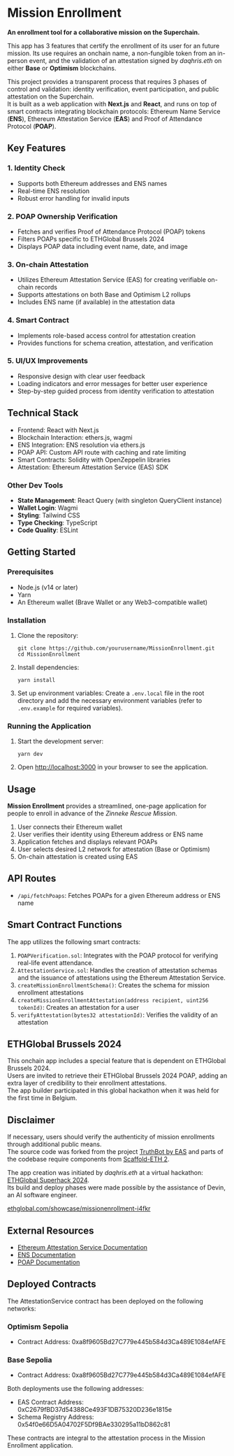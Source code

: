 # Mission Enrollment

**An enrollment tool for a collaborative mission on the Superchain.**

This app has 3 features that certify the enrollment of its user for an future mission.
Its use requires an onchain name, a non-fungible token from an in-person event, and the validation of an attestation signed by _daqhris.eth_ on either **Base** or **Optimism** blockchains.

This project provides a transparent process that requires 3 phases of control and validation: identity verification, event participation, and public attestation on the Superchain.  
It is built as a web application with **Next.js** and **React**, and runs on top of smart contracts integrating blockchain protocols: Ethereum Name Service (**ENS**), Ethereum Attestation Service (**EAS**) and Proof of Attendance Protocol (**POAP**).

## Key Features

### 1. Identity Check

- Supports both Ethereum addresses and ENS names
- Real-time ENS resolution
- Robust error handling for invalid inputs

### 2. POAP Ownership Verification

- Fetches and verifies Proof of Attendance Protocol (POAP) tokens
- Filters POAPs specific to ETHGlobal Brussels 2024
- Displays POAP data including event name, date, and image

### 3. On-chain Attestation

- Utilizes Ethereum Attestation Service (EAS) for creating verifiable on-chain records
- Supports attestations on both Base and Optimism L2 rollups
- Includes ENS name (if available) in the attestation data

### 4. Smart Contract

- Implements role-based access control for attestation creation
- Provides functions for schema creation, attestation, and verification

### 5. UI/UX Improvements

- Responsive design with clear user feedback
- Loading indicators and error messages for better user experience
- Step-by-step guided process from identity verification to attestation

## Technical Stack

- Frontend: React with Next.js
- Blockchain Interaction: ethers.js, wagmi
- ENS Integration: ENS resolution via ethers.js
- POAP API: Custom API route with caching and rate limiting
- Smart Contracts: Solidity with OpenZeppelin libraries
- Attestation: Ethereum Attestation Service (EAS) SDK

### Other Dev Tools

- **State Management**: React Query (with singleton QueryClient instance)
- **Wallet Login**: Wagmi
- **Styling**: Tailwind CSS
- **Type Checking**: TypeScript
- **Code Quality**: ESLint

## Getting Started

### Prerequisites

- Node.js (v14 or later)
- Yarn
- An Ethereum wallet (Brave Wallet or any Web3-compatible wallet)

### Installation

1. Clone the repository:

   ```
   git clone https://github.com/yourusername/MissionEnrollment.git
   cd MissionEnrollment
   ```

2. Install dependencies:

   ```
   yarn install
   ```

3. Set up environment variables:
   Create a `.env.local` file in the root directory and add the necessary environment variables (refer to `.env.example` for required variables).

### Running the Application

1. Start the development server:

   ```
   yarn dev
   ```

2. Open [http://localhost:3000](http://localhost:3000) in your browser to see the application.

## Usage

**Mission Enrollment** provides a streamlined, one-page application for people to enroll in advance of the _Zinneke Rescue Mission_.

1. User connects their Ethereum wallet
2. User verifies their identity using Ethereum address or ENS name
3. Application fetches and displays relevant POAPs
4. User selects desired L2 network for attestation (Base or Optimism)
5. On-chain attestation is created using EAS

## API Routes

- `/api/fetchPoaps`: Fetches POAPs for a given Ethereum address or ENS name

## Smart Contract Functions

The app utilizes the following smart contracts:

1. `POAPVerification.sol`: Integrates with the POAP protocol for verifying real-life event attendance.
2. `AttestationService.sol`: Handles the creation of attestation schemas and the issuance of attestations using the Ethereum Attestation Service.
3. `createMissionEnrollmentSchema()`: Creates the schema for mission enrollment attestations
4. `createMissionEnrollmentAttestation(address recipient, uint256 tokenId)`: Creates an attestation for a user
5. `verifyAttestation(bytes32 attestationId)`: Verifies the validity of an attestation

## ETHGlobal Brussels 2024

This onchain app includes a special feature that is dependent on ETHGlobal Brussels 2024.  
Users are invited to retrieve their ETHGlobal Brussels 2024 POAP, adding an extra layer of credibility to their enrollment attestations.  
The app builder participated in this global hackathon when it was held for the first time in Belgium.

## Disclaimer

If necessary, users should verify the authenticity of mission enrollments through additional public means.  
The source code was forked from the project [TruthBot by EAS](https://github.com/ethereum-attestation-service/eas-is-true) and parts of the codebase require components from [Scaffold-ETH 2](https://github.com/scaffold-eth/scaffold-eth-2).

The app creation was initiated by _daqhris.eth_ at a virtual hackathon: [ETHGlobal Superhack 2024](https://ethglobal.com/events/superhack2024).  
Its build and deploy phases were made possible by the assistance of Devin, an AI software engineer.

[ethglobal.com/showcase/missionenrollment-i4fkr](https://ethglobal.com/showcase/missionenrollment-i4fkr)

## External Resources

- [Ethereum Attestation Service Documentation](https://docs.attest.sh/)
- [ENS Documentation](https://docs.ens.domains/)
- [POAP Documentation](https://documentation.poap.tech/)

## Deployed Contracts

The AttestationService contract has been deployed on the following networks:

### Optimism Sepolia
- Contract Address: 0xa8f9605Bd27C779e445b584d3Ca489E1084efAFE

### Base Sepolia
- Contract Address: 0xa8f9605Bd27C779e445b584d3Ca489E1084efAFE

Both deployments use the following addresses:
- EAS Contract Address: 0xC2679fBD37d54388Ce493F1DB75320D236e1815e
- Schema Registry Address: 0x54f0e66D5A04702F5Df9BAe330295a11bD862c81

These contracts are integral to the attestation process in the Mission Enrollment application.
